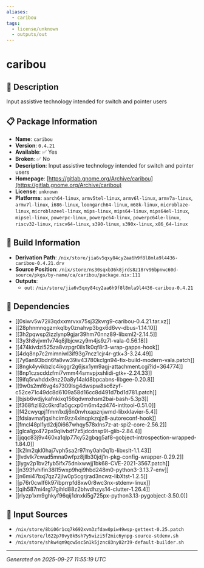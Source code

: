```yaml
---
aliases:
  - caribou
tags:
  - license/unknown
  - outputs/out
---
```


# caribou

## 📝 Description

Input assistive technology intended for switch and pointer users

## 📋 Package Information

- **Name**: `caribou`
- **Version**: `0.4.21`
- **Available**: ✅ Yes
- **Broken**: ✅ No
- **Description**: Input assistive technology intended for switch and pointer users
- **Homepage**: [https://gitlab.gnome.org/Archive/caribou](https://gitlab.gnome.org/Archive/caribou)
- **License**: `unknown`
- **Platforms**: `aarch64-linux`, `armv5tel-linux`, `armv6l-linux`, `armv7a-linux`, `armv7l-linux`, `i686-linux`, `loongarch64-linux`, `m68k-linux`, `microblaze-linux`, `microblazeel-linux`, `mips-linux`, `mips64-linux`, `mips64el-linux`, `mipsel-linux`, `powerpc-linux`, `powerpc64-linux`, `powerpc64le-linux`, `riscv32-linux`, `riscv64-linux`, `s390-linux`, `s390x-linux`, `x86_64-linux`

## 🔧 Build Information

- **Derivation Path**: `/nix/store/jia6v5qxy84cy2aa6h9f8l8mla9l4436-caribou-0.4.21.drv`
- **Source Position**: `/nix/store/ns30sqxb36k8jrds8z18rv96bpnwc60d-source/pkgs/by-name/ca/caribou/package.nix:111`
- **Outputs**:
  - `out`:  `/nix/store/jia6v5qxy84cy2aa6h9f8l8mla9l4436-caribou-0.4.21`

## 🔗 Dependencies

- [[0siwv5w72ii3qdxxmrvxx75sj32kvrg9-caribou-0.4.21.tar.xz]]
- [[28phnmnqgzmkqlby0znahvp3bgx6d6vv-dbus-1.14.10]]
- [[3h2pqwsp2izzlynp9gjar39hm70nnz89-libxml2-2.14.5]]
- [[3y3h8vjvm1v74q8jlbjcwzy9m4js9z7l-vala-0.56.18]]
- [[474kivdzi525za8vzpgr0ils1k0qf8r3-wrap-gapps-hook]]
- [[4dq8np7c2mimniwl3if93g7ncz1cjr4r-gtk+3-3.24.49]]
- [[7y6an93bdn6fa8vw39iv43780kclgn94-fix-build-modern-vala.patch]]
- [[8ngk4yvikbzlc4ikggr2g6jsx1ym9agj-attachment.cgi?id=364774]]
- [[8np1czscddzfmi7vmm44smvpjxshlidi-gtk+-2.24.33]]
- [[9ifq5rwhddx9nz20a8y14ald8bpcabns-libgee-0.20.8]]
- [[9w0s2mf6vg4s7309lsg4dwspw8sc6zyf-c52ce71c49dc8d6109a58d16cc8d491d7bd1d781.patch]]
- [[bjsb6wdjykafnkixq156qdvmxhsm2bai-bash-5.3p3]]
- [[f368fizl82c6krd1a5gcxp0m6m4zd474-intltool-0.51.0]]
- [[f42cwyqpj1fmm1xdj6n0nvhxapznjwmd-libxklavier-5.4]]
- [[fdsiavmafjqslhcim9zz4xlnqpkzqjz8-autoreconf-hook]]
- [[fmcl48pl1yd2dj0i667whqy578xlns7z-at-spi2-core-2.56.2]]
- [[glca1gx472ps9qlivbdf7z5jdcdnsp9l-glib-2.84.4]]
- [[jqqc83j9v460xa1qlp77ky52gbqg5af8-gobject-introspection-wrapped-1.84.0]]
- [[k2lm2qkl0haj7vph5sa2r97my0ah0q1b-libxslt-1.1.43]]
- [[lvdvlk7cwad5mna0wfpz8jllb30jdj1n-pkg-config-wrapper-0.29.2]]
- [[lygv2p1bv2fyb5ifx75dnixwwjj1bk68-CVE-2021-3567.patch]]
- [[n393fvhifin38l15wxp9hqi9hbd248m0-python3-3.13.7-env]]
- [[n6mi47bxj7qz72jlw0p5cgrjrad3ncwz-libXtst-1.2.5]]
- [[p76r0cwlf6k97ibprrpfd8xw0r8wc3nx-stdenv-linux]]
- [[qih587mi4rg17gihld88z2bhvdhzys14-clutter-1.26.4]]
- [[rlyzp1xm9ghkyf96qij1dnxki5g725px-python3.13-pygobject-3.50.0]]

## 📁 Input Sources

- `/nix/store/8bi06r1cq7k692xvm3zfdaw0piw49wsp-gettext-0.25.patch`
- `/nix/store/l622p70vy8k5sh7y5wizi5f2mic6ynpg-source-stdenv.sh`
- `/nix/store/shkw4qm9qcw5sc5n1k5jznc83ny02r39-default-builder.sh`

---
*Generated on 2025-09-27 11:55:19 UTC*
